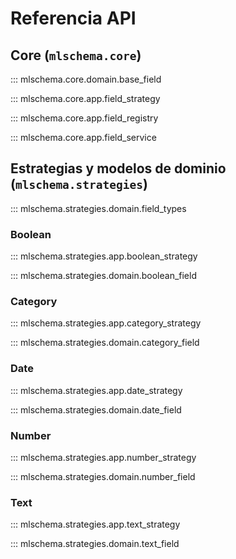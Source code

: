 # Referencia API

## Core (`mlschema.core`)

::: mlschema.core.domain.base_field

::: mlschema.core.app.field_strategy

::: mlschema.core.app.field_registry

::: mlschema.core.app.field_service

## Estrategias y modelos de dominio (`mlschema.strategies`)

::: mlschema.strategies.domain.field_types

### Boolean

::: mlschema.strategies.app.boolean_strategy

::: mlschema.strategies.domain.boolean_field

### Category

::: mlschema.strategies.app.category_strategy

::: mlschema.strategies.domain.category_field

### Date

::: mlschema.strategies.app.date_strategy

::: mlschema.strategies.domain.date_field

### Number

::: mlschema.strategies.app.number_strategy

::: mlschema.strategies.domain.number_field

### Text

::: mlschema.strategies.app.text_strategy

::: mlschema.strategies.domain.text_field
